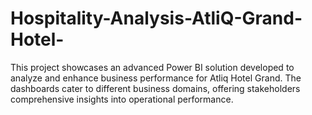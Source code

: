 # Hospitality-Analysis-AtliQ-Grand-Hotel-
This project showcases an advanced Power BI solution developed to analyze and enhance business performance for Atliq Hotel Grand. The dashboards cater to different business domains, offering stakeholders comprehensive insights into operational performance.
